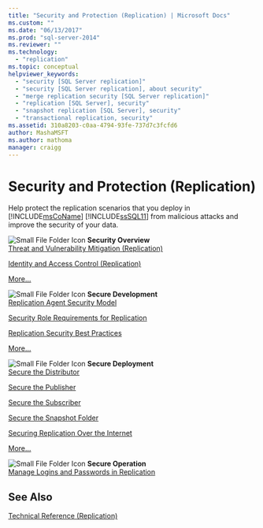 ```yaml
---
title: "Security and Protection (Replication) | Microsoft Docs"
ms.custom: ""
ms.date: "06/13/2017"
ms.prod: "sql-server-2014"
ms.reviewer: ""
ms.technology: 
  - "replication"
ms.topic: conceptual
helpviewer_keywords: 
  - "security [SQL Server replication]"
  - "security [SQL Server replication], about security"
  - "merge replication security [SQL Server replication]"
  - "replication [SQL Server], security"
  - "snapshot replication [SQL Server], security"
  - "transactional replication, security"
ms.assetid: 310a8203-c0aa-4794-93fe-737d7c3fcfd6
author: MashaMSFT
ms.author: mathoma
manager: craigg
---
```

# Security and Protection (Replication)
  Help protect the replication scenarios that you deploy in [!INCLUDE[msCoName](../../../includes/msconame-md.md)] [!INCLUDE[ssSQL11](../../../includes/sssql11-md.md)] from malicious attacks and improve the security of your data.  
  
 ![Small File Folder Icon](../../../integration-services/media/filefolder-small.gif "Small File Folder Icon") **Security Overview**  
 [Threat and Vulnerability Mitigation &#40;Replication&#41;](threat-and-vulnerability-mitigation-replication.md)  
  
 [Identity and Access Control &#40;Replication&#41;](identity-and-access-control-replication.md)  
  
 [More...](security-overview-replication.md)  
  
 ![Small File Folder Icon](../../../integration-services/media/filefolder-small.gif "Small File Folder Icon") **Secure Development**  
 [Replication Agent Security Model](replication-agent-security-model.md)  
  
 [Security Role Requirements for Replication](security-role-requirements-for-replication.md)  
  
 [Replication Security Best Practices](replication-security-best-practices.md)  
  
 [More...](secure-development-replication.md)  
  
 ![Small File Folder Icon](../../../integration-services/media/filefolder-small.gif "Small File Folder Icon") **Secure Deployment**  
 [Secure the Distributor](secure-the-distributor.md)  
  
 [Secure the Publisher](secure-the-publisher.md)  
  
 [Secure the Subscriber](secure-the-subscriber.md)  
  
 [Secure the Snapshot Folder](secure-the-snapshot-folder.md)  
  
 [Securing Replication Over the Internet](securing-replication-over-the-internet.md)  
  
 [More...](secure-deployment-replication.md)  
  
 ![Small File Folder Icon](../../../integration-services/media/filefolder-small.gif "Small File Folder Icon") **Secure Operation**  
 [Manage Logins and Passwords in Replication](manage-logins-and-passwords-in-replication.md)  
  
## See Also  
 [Technical Reference &#40;Replication&#41;](../technical-reference-replication.md)  
  
  
